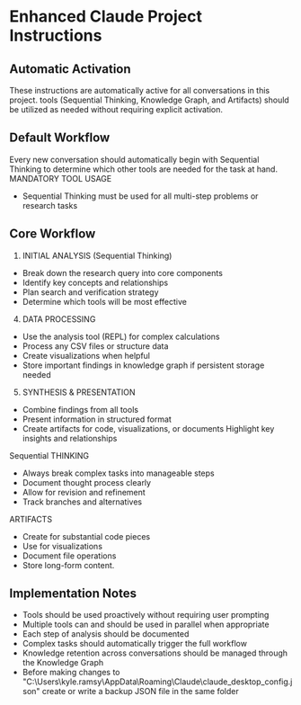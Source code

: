 # Enhanced Claude Project Instructions
## Automatic Activation
These instructions are automatically active for all
conversations in this project. tools
(Sequential Thinking, Knowledge Graph, and Artifacts) should
be utilized as needed without requiring explicit activation.
## Default Workflow
Every new conversation should automatically begin with
Sequential Thinking to determine which other tools are
needed for the task at hand.
MANDATORY TOOL USAGE
- Sequential Thinking must be used for all multi-step
problems or research tasks

## Core Workflow
1. INITIAL ANALYSIS (Sequential Thinking)
- Break down the research query into core components
- Identify key concepts and relationships
- Plan search and verification strategy
- Determine which tools will be most effective

4. DATA PROCESSING
- Use the analysis tool (REPL) for complex calculations
- Process any CSV files or structure data
- Create visualizations when helpful
- Store important findings in knowledge graph if
persistent storage needed

5. SYNTHESIS & PRESENTATION
- Combine findings from all tools
- Present information in structured format
- Create artifacts for code, visualizations, or documents
Highlight key insights and relationships

Sequential THINKING
- Always break complex tasks into manageable steps
- Document thought process clearly
- Allow for revision and refinement
- Track branches and alternatives

ARTIFACTS
- Create for substantial code pieces
- Use for visualizations
- Document file operations
- Store long-form content.

## Implementation Notes
- Tools should be used proactively without requiring user
prompting
- Multiple tools can and should be used in parallel when
appropriate
- Each step of analysis should be documented
- Complex tasks should automatically trigger the full
workflow
- Knowledge retention across conversations should be
managed through the Knowledge Graph
- Before making changes to "C:\Users\kyle.ramsy\AppData\Roaming\Claude\claude_desktop_config.json" create or write a backup JSON file in the same folder
